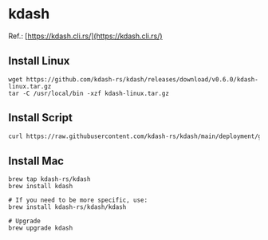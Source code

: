 # kdash
Ref.: [https://kdash.cli.rs/](https://kdash.cli.rs/)

## Install Linux
```
wget https://github.com/kdash-rs/kdash/releases/download/v0.6.0/kdash-linux.tar.gz
tar -C /usr/local/bin -xzf kdash-linux.tar.gz
```


## Install Script
```sh
curl https://raw.githubusercontent.com/kdash-rs/kdash/main/deployment/getLatest.sh | bash
```

## Install Mac
```
brew tap kdash-rs/kdash
brew install kdash

# If you need to be more specific, use:
brew install kdash-rs/kdash/kdash

# Upgrade
brew upgrade kdash
```
